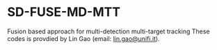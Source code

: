 # SD-FUSE-MD-MTT
Fusion based approach for multi-detection multi-target tracking
These codes is provdied by Lin Gao (email: lin.gao@unifi.it).
